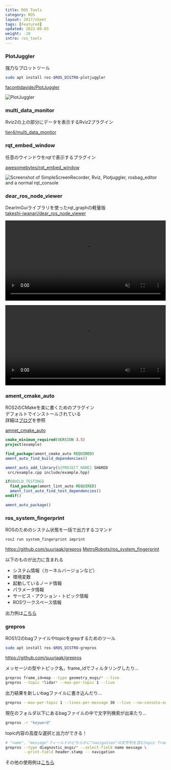 ```yaml
---
title: ROS Tools
category: ROS
layout: 2017/sheet
tags: [Featured]
updated: 2022-08-03
weight: -10
intro: ros_tools
---
```


<style type="text/css">
video {
    width: 100%;
}
</style>

### PlotJuggler

強力なプロットツール

```bash
sudo apt install ros-$ROS_DISTRO-plotjuggler
```

[facontidavide/PlotJuggler](https://github.com/facontidavide/PlotJuggler)

![PlotJuggler](https://raw.githubusercontent.com/facontidavide/PlotJuggler/main/docs/plotjuggler3.gif)

### multi_data_monitor

Rviz2の上の部分にデータを表示するRviz2プラグイン

[tier4/multi_data_monitor](https://github.com/tier4/multi_data_monitor)

### rqt_embed_window

任意のウインドウをrqtで表示するプラグイン

[awesomebytes/rqt_embed_window](https://github.com/awesomebytes/rqt_embed_window)

![Screenshot of SimpleScreenRecorder, Rviz, Plotjuggler, rosbag_editor and a normal rqt_console](https://raw.githubusercontent.com/awesomebytes/rqt_embed_window/main/screenshot1.png)

### dear_ros_node_viewer

DearImGuiライブラリを使ったrqt_graphの軽量版  
[takeshi-iwanari/dear_ros_node_viewer](https://github.com/takeshi-iwanari/dear_ros_node_viewer)

<video controls autoplay muted>
  <source src="https://user-images.githubusercontent.com/105265012/177068238-eaf4fed9-12c0-4c5b-ac7f-9597483c4c3c.mp4" type="video/mp4">
</video>

![](https://user-images.githubusercontent.com/105265012/177068238-eaf4fed9-12c0-4c5b-ac7f-9597483c4c3c.mp4)

### ament_cmake_auto

ROS2のCMakeを楽に書くためのプラグイン  
デフォルトでインストールされている  
詳細は[ブログ](https://hans-robo.hatenablog.com/entry/2020/12/15/153503)を参照

[amnet_cmake_auto](https://github.com/ament/ament_cmake/tree/rolling/ament_cmake_auto)

```CMake
cmake_minimum_required(VERSION 3.5)
project(example)

find_package(ament_cmake_auto REQUIRED)
ament_auto_find_build_dependencies()

ament_auto_add_library(${PROJECT_NAME} SHARED
 src/example.cpp include/example.hpp)

if(BUILD_TESTING)
  find_package(ament_lint_auto REQUIRED)
  ament_lint_auto_find_test_dependencies()
endif()

ament_auto_package()
```

### ros_system_fingerprint

ROSのためのシステム状態を一括で出力するコマンド

```bash
ros2 run system_fingerprint imprint
```
<https://github.com/suurjaak/grepros>
[MetroRobots/ros_system_fingerprint](https://github.com/MetroRobots/ros_system_fingerprint/tree/ros2)

以下のものが出力に含まれる

- システム情報（カーネルバージョンなど）
- 環境変数
- 起動しているノード情報
- パラメータ情報
- サービス・アクション・トピック情報
- ROSワークスペース情報

出力例は[こちら](https://github.com/MetroRobots/ros_system_fingerprint/blob/ros2/example_fingerprint.yaml)

### grepros

ROS1/2のbagファイルやtopicをgrepするためのツール

```bash
sudo apt install ros-$ROS_DISTRO-grepros
```
<https://github.com/suurjaak/grepros>

メッセージの型やトピック名，frame_idでフィルタリングしたり...

```bash
grepros frame_id=map --type geometry_msgs/* --live
grepros --topic *lidar* --max-per-topic 1 --live
```

出力結果を新しいbagファイルに書き込んだり...

```bash
grepros --max-per-topic 1 --lines-per-message 30 --live --no-console-output --write my.bag
```

現在のフォルダ以下にあるbagファイルの中で文字列検索が出来たり...

```bash
grepros -r "keyword"
```

topic内容の高度な選択と出力ができる！

```bash
# "name", "message"フィールドのどちらかに"navigation"の文字列を含むtopic frameのheader.stampのみを出力する
grepros --type diagnostic_msgs/* --select-field name message \
        --print-field header.stamp -- navigation
```

その他の使用例は[こちら](https://suurjaak.github.io/grepros/usage.html)
